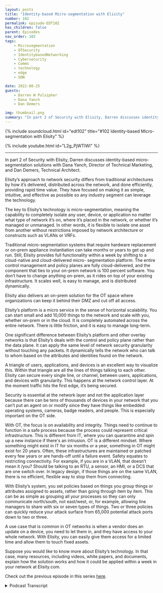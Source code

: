 ```yaml
---
layout: posts
title: "Identity-based Micro-segmentation with Elisity"
number: 102
permalink: episode-EDT102
has_children: false
parent: Episodes
nav_order: 102
tags:
    - Microsegmentation
    - OTSecurity
    - IdentitybasedNetworking
    - Cybersecurity
    - Comms
    - technology
    - edge
    - SDN

date: 2022-08-25
guests:
    - Darren W Pulsipher
    - Dana Yanch
    - Dan Demers

img: thumbnail.png
summary: "In part 2 of Security with Elisity, Darren discusses identity-based micro-segmentation solutions with Dana Yanch, Director of Technical Marketing, and Dan Demers, Technical Architect."
---
```


{% include soundcloud.html id="edt102" title="#102 Identity-based Micro-segmentation with Elisity" %}

{% include youtube.html id="L2g_PjWTlWI" %}

---

In part 2 of Security with Elisity, Darren discusses identity-based micro-segmentation solutions with Dana Yanch, Director of Technical Marketing, and Dan Demers, Technical Architect.

Elisity’s approach to network security differs from traditional architectures by how it’s delivered, distributed across the network, and done efficiently, providing rapid time value.  They have focused on making it as simple, intuitive, and effective as possible so any industry segment can leverage the technology.

The key to Elisity’s technology is micro-segmentation, meaning the capability to completely isolate any user, device, or application no matter what type of network it’s on, where it’s placed in the network, or whether it’s managed or unmanaged. In other words, it is flexible to isolate one asset from another without restrictions imposed by network architecture or constructs such as VLANs or VRFs.

Traditional micro-segmentation systems that require hardware replacement or on-prem appliance instantiation can take months or years to get up and run. Still, Elisity provides full functionality within a week by shifting to a cloud-native and cloud-delivered micro- segmentation platform. The entire control management and policy planes are fully cloud-delivered, and the component that ties to your on-prem network is 100 percent software. You don’t have to change anything on-prem, as it rides on top of your existing infrastructure. It scales well, is easy to manage, and is distributed dynamically.

Elisity also delivers an on-prem solution for the OT space where organizations can keep it behind their DMZ and cut off all access.

Elisity’s platform is a micro service in the sense of horizontal scalability. You can start small and add 10,000 things to the network and scale with you, whether on-prem or in the cloud. It is completely automated across the entire network. There is little friction, and it is easy to manage long-term.

One significant difference between Elisity’s platform and other overlay networks is that Elisity’s deals with the control and policy plane rather than the data plane. It can apply the same level of network security granularity without touching any packets. It dynamically tells the network who can talk to whom based on the attributes and identities found on the network.

A triangle of users, applications, and devices is an excellent way to visualize this. Within that triangle are all the lines of things talking to each other. Elisity can secure every single line, or channel, between users, applications, and devices with granularity. This happens at the network control layer. At the moment traffic hits the first edge, it’s being secured.

Security is essential at the network layer and not the application layer because there can be tens of thousands of devices in your network that you can’t put an agent on or modify since they have things like embedded operating systems, cameras, badge readers, and people. This is especially important on the OT side.

With OT, the focus is on availability and integrity. Things need to continue to function in a safe process because the process could represent critical infrastructure. This is different from IT, where you can quarantine and spin up a new instance if there's an intrusion. OT is a different mindset. Where something might exist in IT for six months or a year, something in OT might exist for 20 years. Often, these infrastructures are maintained or patched every few years or are hands-off until a failure event. Safety equates to restricting connectivity. For example, if you are in a VLAN, that doesn’t mean it /you? Should be talking to an RTU, a sensor, an HMI, or a DCS that are one switch over.  In legacy design, if those things are on the same VLAN, there is no efficient, flexible way to stop them from connecting.

With Elisity’s system, you set policies based on things you group things or attributes assigned to assets, rather than going through item by item. This can be as simple as grouping all your processes so they can only communicate north/south, not east/west, or, for example, allowing line managers to share with six or seven types of things. Two or three policies can quickly reduce your attack surface from 65,000 potential attack ports down to two or three.

A use case that is common in OT networks is when a vendor does an update on a device, you need to let them in, and they have access to your whole network. With Elisity, you can easily give them access for a limited time and allow them to touch fixed assets.

Suppose you would like to know more about Elisity’s technology. In that case, many resources, including videos, white papers, and documents, explain how the solution works and how it could be applied within a week in your network at Elisity.com. 

Check out the previous episode in this series [here](episode-EDT101).


<details>
<summary> Podcast Transcript </summary>

<p>﻿1</p>
<p>Hello, thisis Darren Pulsipher chief solutionarchitect of public sector at Intel.</p>
<p>And welcome to Embracing</p>
<p>Digital Transformation,where we investigate effective change,leveragingpeople, process and technology.</p>
<p>On today's episode identitybased micro segmentation.</p>
<p>Part two of my interview with Elisity.</p>
<p>What's the new approach here?</p>
<p>Because and Dan,you and I have talked actually quite a bitabout the impacts of networksecurity on OT networks.</p>
<p>But before we go down that rabbit hole,let's let's help people understandwhat other options do I have?</p>
<p>And this is where I was impressedwith your guys's approach, which,which you guys called identitynetwork security.</p>
<p>Right.</p>
<p>Or identity based micro segmentation,least privileged access architectures?</p>
<p>I did.</p>
<p>It has a big what you guys got.</p>
<p>I like what's.</p>
<p>What's the acronym for that. Yeah.</p>
<p>I thought of in there.</p>
<p>We should get one thing.</p>
<p>Yeah.</p>
<p>Hey, you got to have a good acronymfor that one.</p>
<p>Identity based.</p>
<p>IBM s identity. Based.</p>
<p>IBM's and. IBM. Hastheir own security.</p>
<p>It's something like LP and Privilege</p>
<p>Access.</p>
<p>Well, it was coolwhen you guys explained it to me. Solet's start at the basicsbecause this is pretty deep stuff, right?</p>
<p>So what's yourwhat's your biggest differentiator?</p>
<p>What's your different approachto network security?</p>
<p>Yeah, I mean, it's it's all about well,it's a couple of things, right?</p>
<p>There's there's how it's delivered,how it's distributed aroundacross the networkand how this can be doneefficiently, effectively and providerapid time to value.</p>
<p>That's what we've been focused on, makingthis as simple but effective as possible.</p>
<p>And intuitive so that really anybodyin any segment of theof the environmentor a segment of the industrycan leverage this technology,whether you're in the OT space orin the IOT space, medical space,</p>
<p>EMT devices, it doesn't matter too.</p>
<p>To us.</p>
<p>These are all just important assetsto the organization we need to secure.</p>
<p>But I think we've been talking a lotabout micro segmentation.</p>
<p>We keep using this terms.</p>
<p>Maybe we should talk about what reallywhat that means to Elisityand then that will help framehow we approach the problem.</p>
<p>So so what is micro segmentationfrom your guys's perspective?</p>
<p>Because I think I know what it means,but you guys blew that awaywith, you know, VLANs andand firewalls is too complex to set up.</p>
<p>So what do you guys meanby micro segmentation?</p>
<p>Yeah, that's a great question,because micro segmentationcan mean a lot of different thingsto different people.</p>
<p>The same way that word, zero trustcan mean a lot of thingsto a lot of different people.</p>
<p>But I mean, micro segmentation,for example,in the data centermight mean the ability to separatelayers of applicationsor workloads from each other and somethingcompletely different in the spaceand something different the Iot space.</p>
<p>But micro segmentation to elicitedis the capabilityto completely isolateany type of user device or application.</p>
<p>No matter what type of network it'son, where it's placed in the network,whether it's managed or unmanaged.</p>
<p>To us, it's the complete flexibilityto isolate one assetfrom another without restrictionsimposed by network architectureor network constructs like VLANs or Vor FS, which are super rigidthings that are that we get stuck on.</p>
<p>So then the questionthat you're probably asking thatwhat next is how does eliciting set it up?</p>
<p>How do we handle it right?</p>
<p>And that's a big part of the challengethat we've been solving forhistorically micro segmentation.</p>
<p>No matter what platform you were tryingto deploy it on or configure iton, require a lot of networking knowledge,tons of planning most of the time.</p>
<p>Yeah.</p>
<p>Hardware replacementor on prem appliance instantiationand this is stallingthe time to value for customersare they need a solution nownot six months from now when you get it upand running it usuallyit takes months, two yearsto get any value out of the traditionalor a lot of the solutionsthat are out therethat are being advertisedto provide this functionality.</p>
<p>And that doesn't flyunless he's found great successby shifting to a cloud nativeand cloud delivered microsite mentationplatform.</p>
<p>You've probably heard this before.</p>
<p>ISDN solutions like Meraki.</p>
<p>Yeah, yeah, yeah. Like Meraki or Tela.</p>
<p>I'm originally from Telco downand worked with the Taliban Cisco,when for a long timewe understand how powerful this clouddelivered software defined networkingsolution is for anything for security.</p>
<p>In this case, it just scales really well.</p>
<p>It's easy to managedistributed dynamically.</p>
<p>And so our our entire controlmanagementand policy plane is fully cloud delivered.</p>
<p>And the eliciting componentthat ties to your onprem network is 100% software,and it's a lightweight software.</p>
<p>So we've made this incredibly easyto deploy and configure.</p>
<p>There's nothingyou have to really change on prem.</p>
<p>It rides ontop of your existing infrastructure.</p>
<p>There's no hardware to change to replace,and it makes it easier toget up and running.</p>
<p>And you can write your policyand apply it within a week.</p>
<p>So that sounds a lot to me because I workin the container ecosystem quite a bit,so and I already know the answer,but I know my, my,my listeners are going to think,</p>
<p>Oh, you guys created something like Calicoan overlay network,but it's not that.</p>
<p>Go ahead.</p>
<p>Yeah, go ahead.</p>
<p>Then I was</p>
<p>I was kind of in the sense of we,we delivered in a sense, it'scalled a microservice and to tap on to it.</p>
<p>And so we're going to talk a little o.ttoday is everything Dana just describedis also on premis that we started in the cloud,but knowing that, you know, a lot oflistener is going to be in the area,everything we actually had a few customersthat said, hey,we love what you're doing,but we need that behind L 3.5.</p>
<p>We need that behind the DMZ.</p>
<p>We need to be able to cut off all accessand we've delivered that too as well.</p>
<p>And so everything</p>
<p>Dana mentioned is completely accurate,in addition to the fact on prem or cloud,we can both have both offerings.</p>
<p>You good point.</p>
<p>But from a from a function perspective.</p>
<p>Yeah containerization is thereyou could the easiestrepresentation is a microservicein the sense of horizontally scalable.</p>
<p>So you start small you add 10,000things to the in the networkand we just scale with you andwhether that be on prem or in the cloud.</p>
<p>Yeah, but, but the differencebetween what you guys doand what I've seen with overlay networks,overlay networks are still dealing with.</p>
<p>Right. Yeah. Your how.</p>
<p>You guys don't you guys only deal with.</p>
<p>Control.</p>
<p>I like to say the policy plane as well.</p>
<p>I love that you brought this upbecause it's a massive differentiator.</p>
<p>It's something we're really proudabout thatwe're able to apply the same levelof granularity when it comes to networksecurity without touching a singleone of your packets.</p>
<p>And we were injected in the networkin that we can seethe metadata of identityof all the flows in the network,and then that informationis sent up to our cloud engine,which can then figure outwhat policy you'd be appliedand push it push that policydown to the edge of your networkwithout actually touching your packet.</p>
<p>We use your existing infrastructure,whether that's catalyst 9000 seriesswitches or Catalyst 3850 Series,which is another host of vendorsthat we're bringing to the marketnow that we're going to support.</p>
<p>We're using that native functionalityon thatswitchso we don't have to inject our software inin benign.</p>
<p>So to me, because you're at the controlplane and you're not dealing,so you're basically telling dynamicallythe networkwhat to do based off of the identitiesthat you find on the network.</p>
<p>When people have registered on this deviceor on this application,running on this device, and I can specifywho else I can talkto, all based off of attributes of that.</p>
<p>That's absolutely correct.</p>
<p>And before we talk about the identitypiece of this, I had one more thing</p>
<p>I wanted to talk about when it comesto simplifying and obfuscating complexityfor the end user, because our number onegoal is rapid time to value.</p>
<p>So it's not just about the deploymentof a solution.</p>
<p>Yeah, we've made it so simplethat you can deploy thisand get it runningwithin a week to two weeks.</p>
<p>But it's the ongoing managementand operations of this platformthat you also need to be concerned about.</p>
<p>So by abstractingand obfuscating the complexity day.</p>
<p>To day, to.</p>
<p>By obfuscating abstraction,the complexity and keeping it intuitivefrom the perspective of the end userand making this distribution of policycompletely automatedacross the entire network,there's little friction here long term.</p>
<p>It's supersimple to manage long term as well.</p>
<p>Yeah, that to tack on to that.</p>
<p>If I'm if I'm a plan operator, if I'm aif I'm an X operator, I'm doing somethingand I'm maybe</p>
<p>I have a little bit of network backgroundas I need it to be useful,but I'm not a I'm not an IEEE.</p>
<p>I might not have been ina, you know, from that perspective, we,we've built the solutionso that you can look at our policyengine and say,hey, this needs to talk to that.</p>
<p>And you can interpret andcompletely understand what's happening.</p>
<p>You don't need to know what VLANs are.</p>
<p>I could flip your original questionand say, what aren't we?</p>
<p>Yeah, not a switch managementtool in the senseof we're not trying to deploy VLANsor we're not trying to deploy Verve's andand port configuration because nothingwe do has anything to do with any of that.</p>
<p>We don't carewhat port you're coming in or leaving,we don't care what VLAN you're on or whatversion or what the routing looks like.</p>
<p>It's completely abstracted away from usand the abstracted words a dangerous worda lot of the time.</p>
<p>But with our solution it'scompletely indifferent.</p>
<p>You could have one good example.</p>
<p>You could put everybody in a slashand we're going to work perfectly fineenough to put everybody into their ownindividual VLAN and everybody gets a verveand you have a really big BGP config.</p>
<p>Thereand that would work perfectly fine as wellbecause of how we we work with the controlplane topology independent.</p>
<p>Yeah. So energy independent.</p>
<p>Topology.</p>
<p>Yeah. That's pretty impressive key.</p>
<p>Because now it makes usa universal solution for any industry,any customer without any friction.</p>
<p>They don't have to go in and redesigntheir network, add new VLANs, IP,none of that.</p>
<p>We'll just layer right on top.</p>
<p>Okay, so let's talk some practicality.</p>
<p>So my so my listeners can understandbecause we're going to getreally geeky here.</p>
<p>We already started getting geekyslash AIDS like,come on, damn, I know you're a CNE.</p>
<p>I could tell you're a network engineer,a certified network.</p>
<p>You know, I know what that means.</p>
<p>Only because I had beat over my headby one of our internal network engineers.</p>
<p>But practically speaking,what you guys are saying is, I can say</p>
<p>I've got a certain device by identityand I can pin it to only talk to or.</p>
<p>Users or applications.</p>
<p>And you can do that device.</p>
<p>It's usually for applicationsor applications.</p>
<p>I look at this as like,yeah,</p>
<p>I users to it's just like trifecta, right?</p>
<p>So users devices, applicationsand then within that triangleyou have all these lines of thingstalking to each other there.</p>
<p>We could secure every single channelbetween userdevice and application with granularitywithin that triangle.</p>
<p>That's the visualization.</p>
<p>All right.</p>
<p>So effectively what you could do andyou're doing this at the network control.</p>
<p>Layer at the edge. Right.</p>
<p>So that traffic won't evenit won't even the edge.</p>
<p>Exactly.</p>
<p>Those networks at the moment,the traffic hits that first edge, switchthat ingress point.</p>
<p>It's being secure.</p>
<p>It doesn't have to go anywhere else.</p>
<p>It's the most efficient wayto apply security right at the edge.</p>
<p>Yeah.</p>
<p>You know, it it really sounds to mea lot like the originalcontrols they put in Unixwhen Unix was running on just one machine.</p>
<p>Right where I've got identity,</p>
<p>I'm only allowed accessto certain programs, certain dataand certain directories, right?</p>
<p>And a lot of times maybe even certainamount of processing power.</p>
<p>I had quotas and and all.</p>
<p>But you guys have done thisat the network,which says that when I come inmy identity, I come in as Darren.</p>
<p>You guys can really pin me to</p>
<p>Darren gets to run three applicationson these three machines and that's it.</p>
<p>Yeah.</p>
<p>Darren you know whywe have to do it at the network layerand not at the applicationlayer is because not all of these.</p>
<p>Okay.</p>
<p>First of all, we have usersthat might be on Macs and laptopsand things like thatthat you can put a user agent.</p>
<p>But what about all the tens of thousandsor hundreds of thousands of devicesin your network that you can't putan agent on, that you can't modify?</p>
<p>They have embedded operating systems,cameras, badge readers, people.</p>
<p>Oh, especially on the outside.</p>
<p>You can't happen at the device itself.</p>
<p>It's got to be.</p>
<p>Yeah, rightwhere it comes into the network.</p>
<p>I love your guys's approachbecause what you didwas you destroyed, what,four layers of the network, right?</p>
<p>Interesting. Yeah. Yeah.</p>
<p>I mean, you did. You did.</p>
<p>Yeah.</p>
<p>You you said I what you're saying isthey're still important,but I'm going to secure it.</p>
<p>Not at the top of the stack. Yeah.</p>
<p>The bigger down lowand. Yeah.</p>
<p>And you guys, you're doing it at leveltwo right.</p>
<p>There's still a use andthere's still a requirement for firewallsat the layerthree boundaryor at the edge of the network.</p>
<p>That's that's always going to be there.</p>
<p>But yeah, of course, a more efficient wayto do it at the edge of the networkfor that lateral East-West within VLANs,across pipelines or cross border ups.</p>
<p>And we can also do thethe North-South piece of it.</p>
<p>But yeah, it's we have really madesome these legacy mechanismsto be really deprecatedat this point.</p>
<p>And let's dig into OTTI.</p>
<p>All right.</p>
<p>Because I want to because this is thisis a big, huge thing I'm dealing with.</p>
<p>Right now with a lot of my customers.</p>
<p>I am very worried about securitybecause of security has an impacton functional safetyand and safety is the real world.</p>
<p>So I know, Dan, this is a sweet spotfor you, too, so help me understandhow I can leverage your guys's approachand your guys's solution stack in in O.T.</p>
<p>Network, becausethere's a lot of caution.</p>
<p>Ah, caution around O.T.</p>
<p>So how does this help me even more in the.</p>
<p>Yeah, so the 10/2, the classic thingyou hear kind of almost every timepeople talk about it versus O.T.is the, the fundamental differenceof what we're trying to accomplish.</p>
<p>If I'm thinking it, I'm thinking security,</p>
<p>I'm thinking integrity, confidentiality.</p>
<p>I'm thinking I want to protect what I haveavailabilities there, too.</p>
<p>And we've kind of solvedthat in different ways.</p>
<p>But the focused.</p>
<p>Yeah, yeah.</p>
<p>We just spin up a new instance if if we'reintruded on, we can spin up a new.</p>
<p>Very easy to rinse and replace.</p>
<p>It's very easy to just blow things away.</p>
<p>Like it's not a big deal without thethe equations flipped wherethe the cornerstone of your safety.</p>
<p>Now we need availability,we need integrity.</p>
<p>We need ourour things to continue to function.</p>
<p>But it's c it's safetynot just for people,but safety for the processbecause the process could representcritical infrastructure.</p>
<p>And so it'sa completely different mindset.</p>
<p>So and a good comparison is something init might exist for six months or a year,something in OT might exist for 20 yearsin the sense of a process that you have.</p>
<p>But I have run into that where I have a</p>
<p>I have a 50 yearold controller controlling.</p>
<p>I don't I don't doubt it. And.</p>
<p>And they're not going to replace it.</p>
<p>And they're probably doingkind of a fail till maintenancethinking in the sense of that,then that's a very commonthing in the sense of,hey, I'm just going toand that's a very valid designwhere you've got people like,</p>
<p>Hey, every ten years</p>
<p>I'll maintain it or something like that,or I'll patch it every couple of years,and then you've got other ones that goeven to the extreme.</p>
<p>I will not touch that environmentuntil something bad happens.</p>
<p>So it's just it's it's completely off,you know, hands offuntil some type of failure event.</p>
<p>And that's on purposeoften enough as opposed to not.</p>
<p>And so the intentionthere is just totally differentand now comes they're looking forand so on the outsidethe idea would be essentiallyto make sure that that safety,which equates to restrictingconnectivity, restrictingwhat who can touch what through userswe talked to a second agoand something as simpleas to bring back the VLAN example.</p>
<p>Just because you're in the VLANdoesn't mean an hour to you andyou know,another hour to you or a sensor orsome HMD or a DCSthat might be one switch over.</p>
<p>Doesn't meanthey have to talk to each other.</p>
<p>They should.</p>
<p>There may be no valid business casefor them to be talking.</p>
<p>And the crux of the legacy design is that,well, I put them on the same VLAN.</p>
<p>There's no way for me to stop thatunless I go really far into the toolboxand start doing vehicles or some goofystuff like that, which is just.</p>
<p>Exotic. Then it. Becomes.</p>
<p>Greater demand to manage who the heckunderstands how it's configured.</p>
<p>Right?</p>
<p>So, so with this,we talked a little bit about alsomy, my concern is identity.</p>
<p>You showed me that</p>
<p>I can actually group things together orput attributes on assetsand set up policies based off ofthose attributes as well or those groups.</p>
<p>So what that means, instead of saying,</p>
<p>I have to go through every single deviceand say these devices can talk to thiscontroller, this segregation switch,whatever the case may be,or aggregation data point,</p>
<p>I can say, hey,all these devices are sensors.</p>
<p>They can all talk to this aggregation datathat aggregating all data sensor,but no one else can talk to it.</p>
<p>So instead of having to goitem by item and say, I, this can talkto only this, I can group things togetherand how possibly.</p>
<p>We think people are going to do thatmore often than not, in the sensethe idea of us walking into a refineryor manufacturingor into some type of transit authorityor something like that, and say, hey,let's go down to the boneand let's make everything very exact.</p>
<p>That's just that's not real world.</p>
<p>And so we've designed our solutionto be incredibly crawler, right?</p>
<p>Meaning that, hey,</p>
<p>I just want to group all my processesand they can only communicate north south,no more east East-West,something as simple as thator hey, my line managers, they can it,they can communicate to the,the six or seven types of thingsthat they should huge broad brush hereand then my actual operators who actuallyyou know SSA or terminal into devicesand actually modify places livewell they can hit the placesthey can at the to usebut nobody else gets something as simpleas that where you might have twoor three policies for an entire planbut you just took your attack surfacefrom 65,000 potential attack,you know, your ports, for example,down to two or three.</p>
<p>Yeah. And so huge, huge, huge.</p>
<p>Vastly quickly.</p>
<p>Yeah.</p>
<p>So so thisthis really turns the network on its earbecause right now what people dois they air filter density networks as.</p>
<p>They go down. Yep.</p>
<p>Yep, as they go down and then they saythat's how on protecting it.</p>
<p>So they don't even use</p>
<p>VLANs. Yes, they use landsand they say,you know,no traffic can leave this little thing.</p>
<p>But with this stuff you can control thethe East-West traffic and the North-Southindependent of each otherand be very explicitand not worry about the topologyof the network itself,which I think is is valuablebecause how many times</p>
<p>I've even seen this onon naval shipswhere a, a captain needs some informationfrom one networkto the other that are air gappedand guess what happens?</p>
<p>They put a jumper cablebetween the two switches.</p>
<p>They're going to secure and get the go.</p>
<p>That's a user trust security officer.</p>
<p>Right.</p>
<p>And then and then the one sailor sailorthat did that,you know, get sick or,you know, something happens where he'sand no one knows that it's happened andnow you're running on secure with this.</p>
<p>I have visibility. I have control.</p>
<p>And I love the rapid time to valueand intuitive effective control.</p>
<p>Thank you.</p>
<p>We think so as well.</p>
<p>What you guys just just describedwas the whole conceptbehind identity based security.</p>
<p>And so what that means to usendlessly is about leveraging dynamicallylearned and updated attributesof all the assets in in your networkand using that as policy match criteria,using those attributesthat we dynamically learn and inventoryas part of your policy match criteria.</p>
<p>So as you as Dan said, you can make supergranular policies saying</p>
<p>I want all Siemens places to do thisor that or have access to this or that.</p>
<p>And I want all of these other typesof humidity sensors to do something elseand have access to something elsebased off of the model namethat the vendor,the device behavior or whateverit might be, but not based offthese rigid constructs like IP addressesand VLANs that don't tell us anythingand are only valid for an assignedand for a point of time right?</p>
<p>Yeah.</p>
<p>It just means that this policycan dynamicallyupdate and changeif the asset has also changed.</p>
<p>So it allows us to bring continuousverification in this environment as well.</p>
<p>I see another great use case for this.</p>
<p>This happens a lot in hot networks.</p>
<p>I have a vendor that has to do an updateon my on my device.</p>
<p>So what do I do?</p>
<p>I let them in to my networkfor a short period of time.</p>
<p>And guess what?</p>
<p>They have access to my whole network.</p>
<p>Yeah. Once you're in, you're in.</p>
<p>It's you're in, you're with this.</p>
<p>I can say I'm giving it to youfor 12 hours.</p>
<p>Exactly. Access to this device.</p>
<p>And that's it.</p>
<p>That's all you get.</p>
<p>Access to it even further.</p>
<p>I'm giving you short for 12 hours.</p>
<p>Here's the port combinationyou can communicate on.</p>
<p>Here's the passage you're allowed to touchand at the end of the 12 hours,that's the contractor example.</p>
<p>It's just there'sso many numerous examples there.</p>
<p>But to put it simply, isn't it?</p>
<p>They walk in to the door and they have to,you know, depending onwhere you throw them, it's you have toyou have to throw them close to the bottombecause that'swhere their their stuff is sitting.</p>
<p>They could have access to,you know, a thousand thingswhen they might only need access to two.</p>
<p>And so it's just a different gamewhen you can restrict themto those two thingsand to three ports and say, you know,here's the here's the two touch points.</p>
<p>You can have and nothing more.</p>
<p>All right.</p>
<p>So if my listeners want to find out more,they just go to listen Ecom.</p>
<p>Is that where they startto reach out to you guys?</p>
<p>How do we get them in?</p>
<p>You know, information? Yeah.</p>
<p>We have a ton of resources on our websiteand let's see dot com.</p>
<p>And if you look at the top as a resourceis what are videos and white papersand I'm on on the technical marketing sideso you can go and read all my documentsand really understand how thesolution works and how it would be appliedin your network.</p>
<p>And you'll see how quicklyyou could get this up and runningand seeing that value within a weeknow. And it's pretty cool.</p>
<p>And Dan, I know we're going to havemore conversation about the hot side.</p>
<p>I'm until I'm working on somethingright nowcalled hardened team managed security,of which I've already put you guysin the architecturefor my identitybased security at the network side.</p>
<p>So I love your guys approach.</p>
<p>I think it's pretty clever and simplewhich, which to me those arethose are the best. Absolutely.</p>
<p>That way.</p>
<p>Thank you for listeningto Embracing Digital Transformation today.</p>
<p>If you enjoyed our podcast,give it five stars on your favoritepodcasting site or YouTube channel.</p>
<p>You can find out more informationabout embracing digital transformationand embracingdigital.orguntil next time, go outand do something wonderful.</p>

</details>
